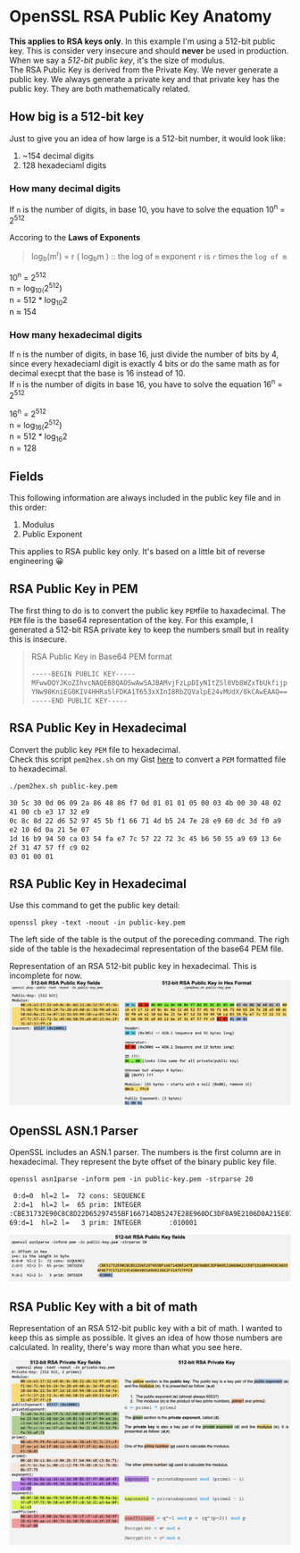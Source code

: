 # OpenSSL RSA Public Key Anatomy
**This applies to RSA keys only**. In this example I'm using a 512-bit public key. This is consider very insecure and should **never** be used in production.  
When we say a *512-bit public key*, it's the size of modulus.  
The RSA Public Key is derived from the Private Key. We never generate a public key. We always generate a private key and that private key has the public key. They are both mathematically related.
## How big is a 512-bit key
Just to give you an idea of how large is a 512-bit number, it would look like:
1. ~154 decimal digits
2. 128 hexadeciaml digits

### How many decimal digits
If `n` is the number of digits, in base 10, you have to solve the equation 10<sup>n</sup> = 2<sup>512</sup>

Accoring to the **Laws of Exponents**
>log<sub>b</sub>(m<sup>r</sup>) = r ( log<sub>b</sub>m ) :: the log of `m` exponent `r` is `r` times the `log of m`  

10<sup>n</sup> = 2<sup>512</sup>  
n = log<sub>10(</sub>2<sup>512</sup>)  
n = 512 * log<sub>10</sub>2  
n ≈ 154  
### How many hexadecimal digits
If `n` is the number of digits, in base 16, just divide the number of bits by 4, since every hexadeciaml digit is exactly 4 bits or do the same math as for decimal execpt that the base is 16 instead of 10.    
If `n` is the number of digits in base 16, you have to solve the equation 16<sup>n</sup> = 2<sup>512</sup>

16<sup>n</sup> = 2<sup>512</sup>  
n = log<sub>16(</sub>2<sup>512</sup>)  
n = 512 * log<sub>16</sub>2  
n = 128  
  
## Fields
This following information are always included in the public key file and in this order:
1. Modulus
2. Public Exponent

This applies to RSA public key only. It's based on a little bit of reverse engineering 😀
## RSA Public Key in PEM
The first thing to do is to convert the public key `PEM`file to haxadecimal. The `PEM` file is the base64 representation of the key. For this example, I generated a 512-bit RSA private key to keep the numbers small but in reality this is insecure.
>RSA Public Key in Base64 PEM format
>```
>-----BEGIN PUBLIC KEY-----
>MFwwDQYJKoZIhvcNAQEBBQADSwAwSAJBAMvjFzLpDIyNItZSl0Vb8WZxTbUkfijp
>YNw98KniEG0KIV4HHRa5lFDKA1T653xXInI8RbZQValpE24vMUdX/8kCAwEAAQ==
>-----END PUBLIC KEY-----
>```

## RSA Public Key in Hexadecimal
Convert the public key `PEM` file to hexadecimal.  
Check this script `pem2hex.sh` on my Gist [here](https://gist.github.com/ddella/d07d5b827f3638e727bbf3dc1210d4a2) to convert a `PEM` formatted file to hexadecimal.
```shell
./pem2hex.sh public-key.pem
```
```
30 5c 30 0d 06 09 2a 86 48 86 f7 0d 01 01 01 05 00 03 4b 00 30 48 02 41 00 cb e3 17 32 e9 
0c 8c 8d 22 d6 52 97 45 5b f1 66 71 4d b5 24 7e 28 e9 60 dc 3d f0 a9 e2 10 6d 0a 21 5e 07 
1d 16 b9 94 50 ca 03 54 fa e7 7c 57 22 72 3c 45 b6 50 55 a9 69 13 6e 2f 31 47 57 ff c9 02 
03 01 00 01
```
## RSA Public Key in Hexadecimal
Use this command to get the public key detail:
```shell
openssl pkey -text -noout -in public-key.pem
```
The left side of the table is the output of the poreceding command. The righ side of the table is the hexadecimal representation of the base64 PEM file.  

Representation of an RSA 512-bit public key in hexadecimal. This is incomplete for now.   
![Alt text](/images/rsa-pub-key-hex.jpg "RSA Public key in hex format")
## OpenSSL ASN.1 Parser
OpenSSL includes an ASN.1 parser. The numbers is the first column are in hexadecimal. They represent the byte offset of the binary public key file.
```shell
openssl asn1parse -inform pem -in public-key.pem -strparse 20
```
```
 0:d=0  hl=2 l=  72 cons: SEQUENCE
 2:d=1  hl=2 l=  65 prim: INTEGER       :CBE31732E90C8C8D22D65297455BF166714DB5247E28E960DC3DF0A9E2106D0A215E071D16B99450CA0354FAE77C5722723C45B65055A969136E2F314757FFC9
69:d=1  hl=2 l=   3 prim: INTEGER       :010001
```
![Alt text](/images/rsa-pub-key-asn.jpg "RSA Private key in ASN.1")
## RSA Public Key with a bit of math
Representation of an RSA 512-bit public key with a bit of math. I wanted to keep this as simple as possible. It gives an idea of how those numbers are calculated. In reality, there's way more than what you see here.  

![Alt text](/images/rsa-priv-key.jpg "RSA Private key")
